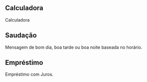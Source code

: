 ## Calculadora

Calculadora

## Saudação

Mensagem de bom dia, boa tarde ou boa noite baseada no horário.

## Empréstimo

Empréstimo com Juros.


